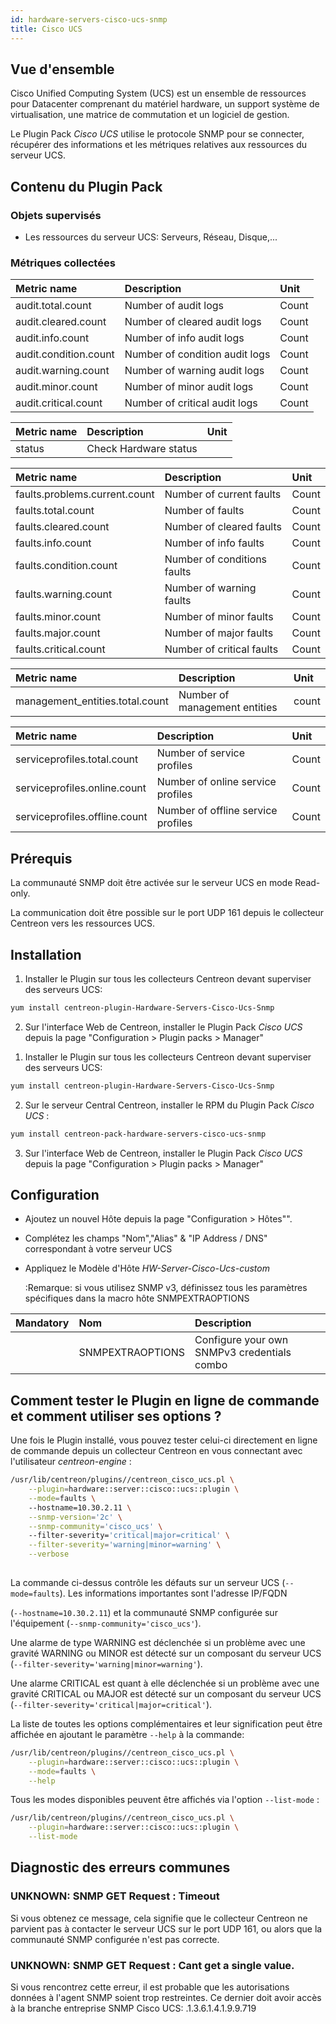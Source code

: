 ```yaml
---
id: hardware-servers-cisco-ucs-snmp
title: Cisco UCS
---
```


## Vue d'ensemble

Cisco Unified Computing System (UCS) est un ensemble de ressources pour Datacenter comprenant du matériel hardware, un support système de virtualisation, une matrice de commutation et un logiciel de gestion.

Le Plugin Pack *Cisco UCS* utilise le protocole SNMP pour se connecter, récupérer des informations et les métriques relatives aux ressources du serveur UCS.

## Contenu du Plugin Pack

### Objets supervisés

* Les ressources du serveur UCS: Serveurs, Réseau, Disque,...

### Métriques collectées

<!--DOCUSAURUS_CODE_TABS-->

<!--Audit-Logs-->

| Metric name                  | Description                                | Unit |
| :--------------------------- | :----------------------------------------- | :--- |
| audit.total.count            | Number of audit logs                       | Count|
| audit.cleared.count          | Number of cleared audit logs               | Count|                          
| audit.info.count             | Number of info audit logs                  | Count|                      
| audit.condition.count        | Number of condition audit logs             | Count|                             
| audit.warning.count          | Number of warning audit logs               | Count|                            
| audit.minor.count            | Number of minor audit logs                 | Count|                          
| audit.critical.count         | Number of critical audit logs              | Count|                             

<!--Equipment-->

| Metric name | Description                                | Unit |
| :---------- | :----------------------------------------- | :--- |
| status      | Check Hardware status                      |      |

<!--Faults-->

| Metric name                   | Description                                | Unit |
| :---------------------------- | :----------------------------------------- | :--- |
| faults.problems.current.count | Number of current faults                   |Count |
| faults.total.count            | Number of faults                           |Count |
| faults.cleared.count          | Number of cleared faults                   |Count |
| faults.info.count             | Number of info faults                      |Count |
| faults.condition.count        | Number of conditions faults                |Count |
| faults.warning.count          | Number of warning faults                   |Count |
| faults.minor.count            | Number of minor faults                     |Count |
| faults.major.count            | Number of major faults                     |Count |
| faults.critical.count         | Number of critical faults                  |Count |

<!--Mgmt-Entities-->

| Metric name                     | Description                                | Unit |
| :------------------------------ | :----------------------------------------- | :--- |
| management_entities.total.count | Number of management entities              |count |

<!--Service-Profile-->

| Metric name                   | Description                                | Unit |
| :---------------------------- | :----------------------------------------- | :--- |
| serviceprofiles.total.count   | Number of service profiles                 |Count |
| serviceprofiles.online.count  | Number of online service profiles          |Count |
| serviceprofiles.offline.count | Number of offline service profiles         |Count |


<!--END_DOCUSAURUS_CODE_TABS-->

## Prérequis

La communauté SNMP doit être activée sur le serveur UCS en mode Read-only.

La communication doit être possible sur le port UDP 161 depuis le collecteur Centreon vers les ressources UCS.


## Installation

<!--DOCUSAURUS_CODE_TABS-->

<!--Online IMP Licence & IT-100 Editions-->

1. Installer le Plugin sur tous les collecteurs Centreon devant superviser des serveurs UCS:

```bash
yum install centreon-plugin-Hardware-Servers-Cisco-Ucs-Snmp
```

2. Sur l'interface Web de Centreon, installer le Plugin Pack *Cisco UCS* depuis la page "Configuration > Plugin packs > Manager"

<!--Offline IMP License-->

1. Installer le Plugin sur tous les collecteurs Centreon devant superviser des serveurs UCS:

```bash
yum install centreon-plugin-Hardware-Servers-Cisco-Ucs-Snmp
```

2. Sur le serveur Central Centreon, installer le RPM du Plugin Pack *Cisco UCS* :

 ```bash
yum install centreon-pack-hardware-servers-cisco-ucs-snmp
```

3. Sur l'interface Web de Centreon, installer le Plugin Pack *Cisco UCS* depuis la page "Configuration > Plugin packs > Manager"

<!--END_DOCUSAURUS_CODE_TABS-->

## Configuration

* Ajoutez un nouvel Hôte depuis la page "Configuration > Hôtes"".
* Complétez les champs "Nom","Alias" & "IP Address / DNS" correspondant à votre serveur UCS
* Appliquez le Modèle d'Hôte *HW-Server-Cisco-Ucs-custom*

    :Remarque: si vous utilisez SNMP v3, définissez tous les paramètres spécifiques dans la macro hôte SNMPEXTRAOPTIONS

| Mandatory   | Nom              | Description                                    |
| :---------- | :--------------- | :--------------------------------------------- |
|             | SNMPEXTRAOPTIONS | Configure your own SNMPv3 credentials combo    |

## Comment tester le Plugin en ligne de commande et comment utiliser ses options ?

Une fois le Plugin installé, vous pouvez tester celui-ci directement en ligne
de commande depuis un collecteur Centreon en vous connectant avec l'utilisateur
*centreon-engine* :

```bash
/usr/lib/centreon/plugins//centreon_cisco_ucs.pl \
    --plugin=hardware::server::cisco::ucs::plugin \
    --mode=faults \ 
    --hostname=10.30.2.11 \
    --snmp-version='2c' \
    --snmp-community='cisco_ucs' \ 
    --filter-severity='critical|major=critical' \
    --filter-severity='warning|minor=warning' \
    --verbose
               
```

La commande ci-dessus contrôle les défauts sur un serveur UCS (``` --mode=faults ```). Les informations importantes sont l'adresse IP/FQDN 

(``` --hostname=10.30.2.11 ```) et la communauté SNMP configurée sur l'équipement (``` --snmp-community='cisco_ucs' ```).

Une alarme de type WARNING est déclenchée si un problème avec une gravité WARNING ou MINOR est détecté sur un composant du serveur UCS (``` --filter-severity='warning|minor=warning' ```).

Une alarme CRITICAL est quant à elle déclenchée si un problème avec une gravité CRITICAL ou MAJOR est détecté sur un composant du serveur UCS (``` --filter-severity='critical|major=critical' ```).

La liste de toutes les options complémentaires et leur signification peut être affichée en ajoutant le paramètre ``` --help ``` à la commande:

```bash
/usr/lib/centreon/plugins//centreon_cisco_ucs.pl \
    --plugin=hardware::server::cisco::ucs::plugin \
    --mode=faults \
    --help
```

Tous les modes disponibles peuvent être affichés via l'option ``` --list-mode ``` :

```bash
/usr/lib/centreon/plugins//centreon_cisco_ucs.pl \
    --plugin=hardware::server::cisco::ucs::plugin \
    --list-mode
```

## Diagnostic des erreurs communes

### UNKNOWN: SNMP GET Request : Timeout

Si vous obtenez ce message, cela signifie que le collecteur Centreon ne parvient pas à contacter le serveur UCS sur le port UDP 161, ou alors que la communauté SNMP configurée n'est pas correcte.

### UNKNOWN: SNMP GET Request : Cant get a single value.

Si vous rencontrez cette erreur, il est probable que les autorisations données à l'agent SNMP soient trop restreintes. Ce dernier doit avoir accès à la branche entreprise SNMP Cisco UCS: .1.3.6.1.4.1.9.9.719
